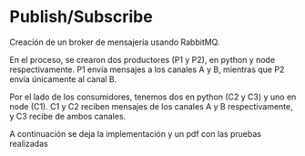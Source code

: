 # Publish/Subscribe

Creación de un broker de mensajería usando RabbitMQ. 

En el proceso, se crearon dos productores (P1 y P2), en python y node respectivamente. P1 envía mensajes a los canales A y B, mientras que P2 envía únicamente al canal B.

Por el lado de los consumidores, tenemos dos en python (C2 y C3) y uno en node (C1). C1 y C2 reciben mensajes de los canales A y B respectivamente, y C3 recibe de ambos canales.

A continuación se deja la implementación y un pdf con las pruebas realizadas
